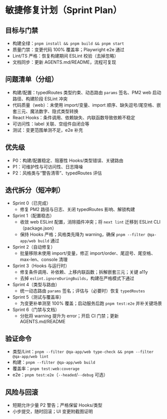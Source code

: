 # 敏捷修复计划（Sprint Plan）

## 目标与门禁
- 构建全绿：`pnpm install && pnpm build && pnpm start`
- 质量门禁：变更代码 100% 覆盖率；Playwright e2e 通过
- Lint/TS 严格：恢复构建期间 ESLint 校验（去掉忽略）
- 文档同步：更新 AGENTS.md/README，流程可复现

## 问题清单（分组）
- 构建/配置：typedRoutes 类型约束、动态路由 `params` 签名、PM2 web 启动路径、构建阶段 ESLint 冲突
- 代码质量（web）：未使用 import/变量、import 顺序、缺失逗号/尾空格、嵌套三元、魔法数字、隐式类型转换
- React Hooks：条件调用、依赖缺失、内联函数导致依赖不稳定
- 可访问性：label 关联、空组件自闭合等
- 测试：变更范围单测不足，e2e 补充

## 优先级
- P0：构建/配置稳定、阻塞性 Hooks/类型错误、关键路由
- P1：可维护性与可访问性、日志降噪
- P2：风格类与“警告清零”、typedRoutes 评估

## 迭代拆分（短冲刺）
- Sprint 0（已完成）
  - 修复 PM2 路径与日志、关闭 typedRoutes 影响、解锁构建
- Sprint 1（配置稳态）
  - 收敛 web ESLint 配置，消除插件冲突；将 `next lint` 迁移到 ESLint CLI（package.json）
  - 保持 Hooks 严格；风格类先降为 warning，确保 `pnpm --filter @qa-app/web build` 通过
- Sprint 2（自动修复）
  - 批量移除未使用 import/变量，修正 import/order、尾逗号、尾空格、max-len、console 清理
- Sprint 3（Hooks 与运行时）
  - 修复条件调用、补依赖、上移内联函数；拆解嵌套三元；关键 a11y
  - 去掉 `eslint.ignoreDuringBuilds`，构建在严格模式下通过
- Sprint 4（类型与路由）
  - 统一动态路由 `params` 签名；评估与（必要时）恢复 `typedRoutes`
- Sprint 5（测试与覆盖率）
  - 为变更补单测至 100% 覆盖；启动服务后跑 `pnpm test:e2e` 并补关键场景
- Sprint 6（门禁与文档）
  - 分批将 warning 提升为 error；开启 CI 门禁；更新 AGENTS.md/README

## 验证命令
- 类型/Lint：`pnpm --filter @qa-app/web type-check && pnpm --filter @qa-app/web lint`
- 构建：`pnpm --filter @qa-app/web build`
- 覆盖率：`pnpm test:web:coverage`
- e2e：`pnpm test:e2e`（`--headed`/`--debug` 可选）

## 风险与回滚
- 短期允许少量 P2 警告；严格保留 Hooks/类型
- 小步提交，随时回滚；UI 变更附截图证明
